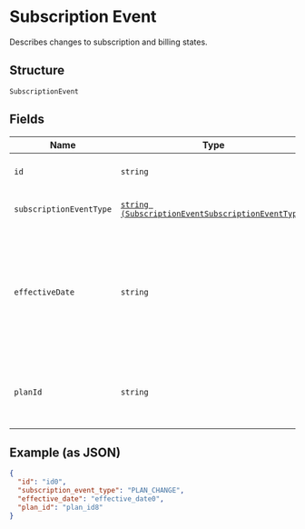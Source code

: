 
# Subscription Event

Describes changes to subscription and billing states.

## Structure

`SubscriptionEvent`

## Fields

| Name | Type | Description | Getter | Setter |
|  --- | --- | --- | --- | --- |
| `id` | `string` | The ID of the subscription event. | getId(): string | setId(string id): void |
| `subscriptionEventType` | [`string (SubscriptionEventSubscriptionEventType)`](/doc/models/subscription-event-subscription-event-type.md) | The possible subscription event types. | getSubscriptionEventType(): string | setSubscriptionEventType(string subscriptionEventType): void |
| `effectiveDate` | `string` | The date, in YYYY-MM-DD format (for<br>example, 2013-01-15), when the subscription event went into effect. | getEffectiveDate(): string | setEffectiveDate(string effectiveDate): void |
| `planId` | `string` | The ID of the subscription plan associated with the subscription. | getPlanId(): string | setPlanId(string planId): void |

## Example (as JSON)

```json
{
  "id": "id0",
  "subscription_event_type": "PLAN_CHANGE",
  "effective_date": "effective_date0",
  "plan_id": "plan_id8"
}
```

